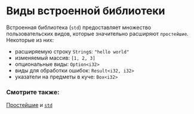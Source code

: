# Виды встроенной библиотеки

Встроенная библиотека (`std`) предоставляет множество пользовательских видов, которые значительно
расширяют `простейшие`. Некоторые из них:

- расширяемую строку `String`s: `"hello world"`
- изменяемый массив: `[1, 2, 3]`
- опциональные виды: `Option<i32>`
- виды для обработки ошибок: `Result<i32, i32>`
- указатели на предметы в куче: `Box<i32>`

### Смотрите также:

[Простейшие](primitives.md) и [`std`](https://doc.rust-lang.org/std/)
